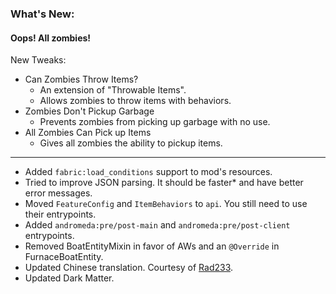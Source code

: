 ### What's New:

#### Oops! All zombies!

New Tweaks:
* Can Zombies Throw Items?
  * An extension of "Throwable Items".
  * Allows zombies to throw items with behaviors.
* Zombies Don't Pickup Garbage
  * Prevents zombies from picking up garbage with no use.
* All Zombies Can Pick up Items
  * Gives all zombies the ability to pickup items.

***

* Added `fabric:load_conditions` support to mod's resources.
* Tried to improve JSON parsing. It should be faster* and have better error messages.
* Moved `FeatureConfig` and `ItemBehaviors` to `api`. You still need to use their entrypoints.
* Added `andromeda:pre/post-main` and `andromeda:pre/post-client` entrypoints.
* Removed BoatEntityMixin in favor of AWs and an `@Override` in FurnaceBoatEntity.
* Updated Chinese translation. Courtesy of [Rad233](https://github.com/Rad233).
* Updated Dark Matter.